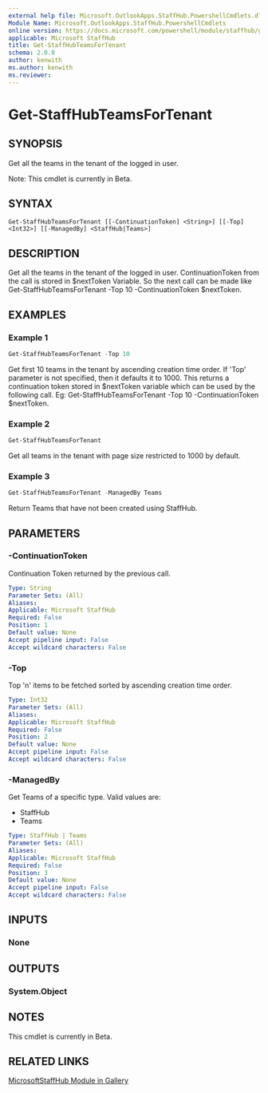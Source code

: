 ```yaml
---
external help file: Microsoft.OutlookApps.StaffHub.PowershellCmdlets.dll-Help.xml
Module Name: Microsoft.OutlookApps.StaffHub.PowershellCmdlets
online version: https://docs.microsoft.com/powershell/module/staffhub/get-staffhubteamsfortenant
applicable: Microsoft StaffHub
title: Get-StaffHubTeamsForTenant
schema: 2.0.0
author: kenwith
ms.author: kenwith
ms.reviewer:
---
```


# Get-StaffHubTeamsForTenant

## SYNOPSIS
Get all the teams in the tenant of the logged in user.

Note: This cmdlet is currently in Beta.

## SYNTAX

```
Get-StaffHubTeamsForTenant [[-ContinuationToken] <String>] [[-Top] <Int32>] [[-ManagedBy] <StaffHub|Teams>]
```

## DESCRIPTION
Get all the teams in the tenant of the logged in user.
ContinuationToken from the call is stored in $nextToken Variable.
So the next call can be made like Get-StaffHubTeamsForTenant -Top 10 -ContinuationToken $nextToken.

## EXAMPLES

### Example 1
```powershell
Get-StaffHubTeamsForTenant -Top 10
```

Get first 10 teams in the tenant by ascending creation time order.
If 'Top' parameter is not specified, then it defaults it to 1000.
This returns a continuation token stored in $nextToken variable which can be used by the following call.
Eg: Get-StaffHubTeamsForTenant -Top 10 -ContinuationToken $nextToken.

### Example 2
```powershell
Get-StaffHubTeamsForTenant
```

Get all teams in the tenant with page size restricted to 1000 by default.

### Example 3
```powershell
Get-StaffHubTeamsForTenant -ManagedBy Teams
```

Return Teams that have not been created using StaffHub.

## PARAMETERS

### -ContinuationToken
Continuation Token returned by the previous call.

```yaml
Type: String
Parameter Sets: (All)
Aliases:
Applicable: Microsoft StaffHub
Required: False
Position: 1
Default value: None
Accept pipeline input: False
Accept wildcard characters: False
```

### -Top
Top 'n' items to be fetched sorted by ascending creation time order.

```yaml
Type: Int32
Parameter Sets: (All)
Aliases:
Applicable: Microsoft StaffHub
Required: False
Position: 2
Default value: None
Accept pipeline input: False
Accept wildcard characters: False
```

### -ManagedBy
Get Teams of a specific type. Valid values are:
- StaffHub
- Teams

```yaml
Type: StaffHub | Teams
Parameter Sets: (All)
Aliases:
Applicable: Microsoft StaffHub
Required: False
Position: 3
Default value: None
Accept pipeline input: False
Accept wildcard characters: False
```

## INPUTS

### None

## OUTPUTS

### System.Object

## NOTES

This cmdlet is currently in Beta.

## RELATED LINKS

[MicrosoftStaffHub Module in Gallery](https://www.powershellgallery.com/packages/MicrosoftStaffHub/1.0.0-alpha)
